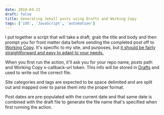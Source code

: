 ```yaml
---
date: 2018-04-22
draft: false
title: Generating Jekyll posts using Drafts and Working Copy
tags: ['iOS', 'JavaScript', 'automation']
---
```


I put together a script that will take a draft, grab the title and body and then prompt you for front matter data before sending the completed post off to [Working Copy](https://itunes.apple.com/us/app/id896694807?at=11lvuD). It's specific to my site, and purposes, but [it should be fairly straightforward and easy to adapt to your needs.](https://actions.getdrafts.com/a/1GO)<!-- excerpt -->

When you first run the action, it'll ask you for your repo name, posts path and Working Copy x-callback-url token. This info will be stored in [Drafts](https://itunes.apple.com/us/app/id1236254471?at=11lvuD) and used to write out the correct file.

Site categories and tags are expected to be space delimited and are split out and mapped over to parse them into the proper format.

Post dates are pre-populated with the current date and that same date is combined with the draft file to generate the file name that's specified when first running the action.
